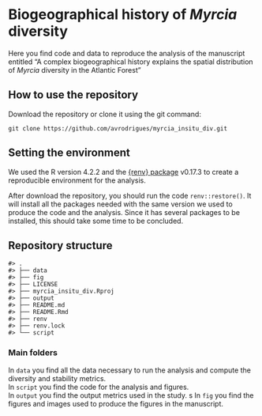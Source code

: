 
<!-- README.md is generated from README.Rmd. Please edit that file -->

# Biogeographical history of *Myrcia* diversity

<!-- badges: start -->
<!-- badges: end -->

Here you find code and data to reproduce the analysis of the manuscript
entitled “A complex biogeographical history explains the spatial
distribution of *Myrcia* diversity in the Atlantic Forest”

## How to use the repository

Download the repository or clone it using the git command:

`git clone https://github.com/avrodrigues/myrcia_insitu_div.git`

## Setting the environment

We used the R version 4.2.2 and the [{renv}
package](https://rstudio.github.io/renv/index.html) v0.17.3 to create a
reproducible environment for the analysis.

After download the repository, you should run the code
`renv::restore()`. It will install all the packages needed with the same
version we used to produce the code and the analysis. Since it has
several packages to be installed, this should take some time to be
concluded.

## Repository structure

    #> .
    #> ├── data
    #> ├── fig
    #> ├── LICENSE
    #> ├── myrcia_insitu_div.Rproj
    #> ├── output
    #> ├── README.md
    #> ├── README.Rmd
    #> ├── renv
    #> ├── renv.lock
    #> └── script

### Main folders

In `data` you find all the data necessary to run the analysis and
compute the diversity and stability metrics.  
In `script` you find the code for the analysis and figures.  
In `output` you find the output metrics used in the study. s In `fig`
you find the figures and images used to produce the figures in the
manuscript.
